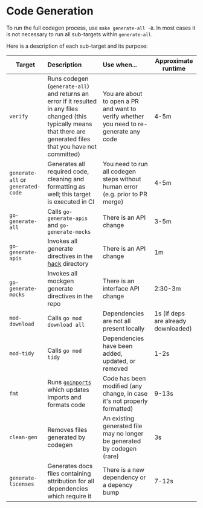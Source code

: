 # Code Generation

To run the full codegen process, use `make generate-all -B`. In most cases it is not necessary to run all sub-targets within `generate-all`.

Here is a description of each sub-target and its purpose:

| Target | Description | Use when... | Approximate runtime |
|----------------------------|:-------------------------------------------------------------------------------------------------------------------------------|:-------------------------------------------------------------------------------------|--------------------------------------|
| `verify` | Runs codegen (`generate-all`) and returns an error if it resulted in any files changed (this typically means that there are generated files that you have not committed) | You are about to open a PR and want to verify whether you need to re-generate any code | 4-5m |
| `generate-all` or `generated-code` | Generates all required code, cleaning and formatting as well; this target is executed in CI | You need to run all codegen steps without human error (e.g. prior to PR merge) | 4-5m |
| `go-generate-all` | Calls `go-generate-apis` and `go-generate-mocks` | There is an API change | 3-5m |
| `go-generate-apis` | Invokes all generate directives in the [hack](/hack) directory | There is an API change | 1m |
| `go-generate-mocks` | Invokes all mockgen generate directives in the repo | There is an interface API change | 2:30-3m |
| `mod-download` | Calls `go mod download all` | Dependencies are not all present locally | 1s (if deps are already downloaded) |
| `mod-tidy` | Calls `go mod tidy` | Dependencies have been added, updated, or removed | 1-2s |
| `fmt` | Runs [`goimports`](https://pkg.go.dev/golang.org/x/tools/cmd/goimports) which updates imports and formats code | Code has been modified (any change, in case it's not properly formatted) | 9-13s |
| `clean-gen` | Removes files generated by codegen | An existing generated file may no longer be generated by codegen (rare) | 3s |
| `generate-licenses` | Generates docs files containing attribution for all dependencies which require it | There is a new dependency or a depency bump | 7-12s |
